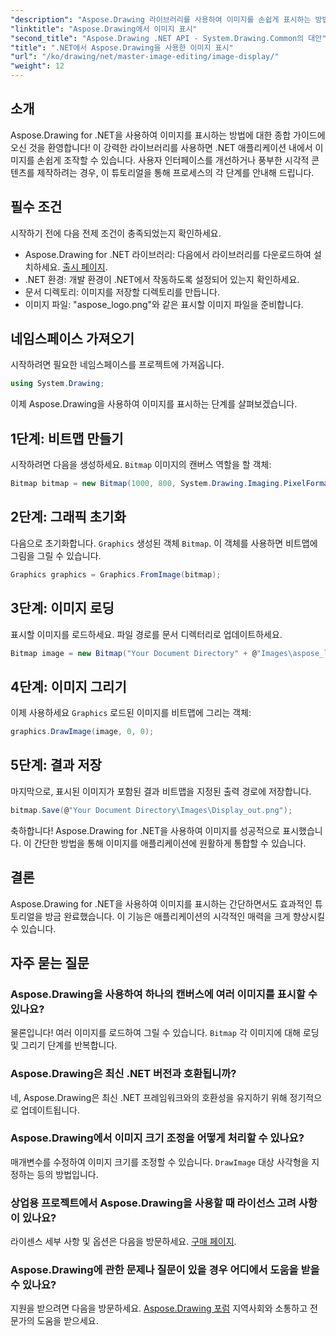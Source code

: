 ```yaml
---
"description": "Aspose.Drawing 라이브러리를 사용하여 이미지를 손쉽게 표시하는 방법을 배우고 .NET 애플리케이션의 잠재력을 최대한 활용해 보세요. 이 포괄적인 튜토리얼은 명확한 단계별 가이드를 제공합니다."
"linktitle": "Aspose.Drawing에서 이미지 표시"
"second_title": "Aspose.Drawing .NET API - System.Drawing.Common의 대안"
"title": ".NET에서 Aspose.Drawing을 사용한 이미지 표시"
"url": "/ko/drawing/net/master-image-editing/image-display/"
"weight": 12
---
```


## 소개

Aspose.Drawing for .NET을 사용하여 이미지를 표시하는 방법에 대한 종합 가이드에 오신 것을 환영합니다! 이 강력한 라이브러리를 사용하면 .NET 애플리케이션 내에서 이미지를 손쉽게 조작할 수 있습니다. 사용자 인터페이스를 개선하거나 풍부한 시각적 콘텐츠를 제작하려는 경우, 이 튜토리얼을 통해 프로세스의 각 단계를 안내해 드립니다.

## 필수 조건

시작하기 전에 다음 전제 조건이 충족되었는지 확인하세요.

- Aspose.Drawing for .NET 라이브러리: 다음에서 라이브러리를 다운로드하여 설치하세요. [출시 페이지](https://releases.aspose.com/drawing/net/).
- .NET 환경: 개발 환경이 .NET에서 작동하도록 설정되어 있는지 확인하세요.
- 문서 디렉토리: 이미지를 저장할 디렉토리를 만듭니다.
- 이미지 파일: "aspose_logo.png"와 같은 표시할 이미지 파일을 준비합니다.

## 네임스페이스 가져오기

시작하려면 필요한 네임스페이스를 프로젝트에 가져옵니다.

```csharp
using System.Drawing;
```

이제 Aspose.Drawing을 사용하여 이미지를 표시하는 단계를 살펴보겠습니다.

## 1단계: 비트맵 만들기

시작하려면 다음을 생성하세요. `Bitmap` 이미지의 캔버스 역할을 할 객체:

```csharp
Bitmap bitmap = new Bitmap(1000, 800, System.Drawing.Imaging.PixelFormat.Format32bppPArgb);
```

## 2단계: 그래픽 초기화

다음으로 초기화합니다. `Graphics` 생성된 객체 `Bitmap`. 이 객체를 사용하면 비트맵에 그림을 그릴 수 있습니다.

```csharp
Graphics graphics = Graphics.FromImage(bitmap);
```

## 3단계: 이미지 로딩

표시할 이미지를 로드하세요. 파일 경로를 문서 디렉터리로 업데이트하세요.

```csharp
Bitmap image = new Bitmap("Your Document Directory" + @"Images\aspose_logo.png");
```

## 4단계: 이미지 그리기

이제 사용하세요 `Graphics` 로드된 이미지를 비트맵에 그리는 객체:

```csharp
graphics.DrawImage(image, 0, 0);
```

## 5단계: 결과 저장

마지막으로, 표시된 이미지가 포함된 결과 비트맵을 지정된 출력 경로에 저장합니다.

```csharp
bitmap.Save(@"Your Document Directory\Images\Display_out.png");
```

축하합니다! Aspose.Drawing for .NET을 사용하여 이미지를 성공적으로 표시했습니다. 이 간단한 방법을 통해 이미지를 애플리케이션에 원활하게 통합할 수 있습니다.

## 결론

Aspose.Drawing for .NET을 사용하여 이미지를 표시하는 간단하면서도 효과적인 튜토리얼을 방금 완료했습니다. 이 기능은 애플리케이션의 시각적인 매력을 크게 향상시킬 수 있습니다.

## 자주 묻는 질문

### Aspose.Drawing을 사용하여 하나의 캔버스에 여러 이미지를 표시할 수 있나요?

물론입니다! 여러 이미지를 로드하여 그릴 수 있습니다. `Bitmap` 각 이미지에 대해 로딩 및 그리기 단계를 반복합니다.

### Aspose.Drawing은 최신 .NET 버전과 호환됩니까?

네, Aspose.Drawing은 최신 .NET 프레임워크와의 호환성을 유지하기 위해 정기적으로 업데이트됩니다.

### Aspose.Drawing에서 이미지 크기 조정을 어떻게 처리할 수 있나요?

매개변수를 수정하여 이미지 크기를 조정할 수 있습니다. `DrawImage` 대상 사각형을 지정하는 등의 방법입니다.

### 상업용 프로젝트에서 Aspose.Drawing을 사용할 때 라이선스 고려 사항이 있나요?

라이센스 세부 사항 및 옵션은 다음을 방문하세요. [구매 페이지](https://purchase.conholdate.com/buy).

### Aspose.Drawing에 관한 문제나 질문이 있을 경우 어디에서 도움을 받을 수 있나요?

지원을 받으려면 다음을 방문하세요. [Aspose.Drawing 포럼](https://forum.aspose.com/c/diagram/17) 지역사회와 소통하고 전문가의 도움을 받으세요.